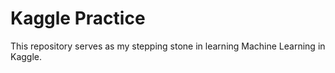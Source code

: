 # Kaggle Practice

This repository serves as my stepping stone in learning Machine Learning in Kaggle.
